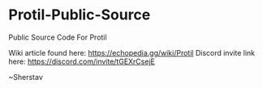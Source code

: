 # Protil-Public-Source
Public Source Code For Protil

Wiki article found here: https://echopedia.gg/wiki/Protil
Discord invite link here: https://discord.com/invite/tGEXrCsejE

~Sherstav
